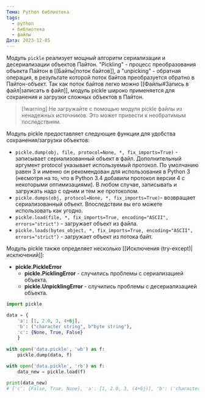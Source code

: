 ```yaml
---
Тема: Python библиотека
tags:
  - python
  - библиотека
  - файлы
Дата: 2023-12-05
---
```

Модуль `pickle` реализует мощный алгоритм сериализации и десериализации объектов Пайтон. "Pickling" - процесс преобразования объекта Пайтон в [[Байты|поток байтов]], а "unpicking" - обратная операция, в результате которой поток байтов преобразуется обратно в Пайтон-объект. Так как поток байтов легко можно [[Файлы#Запись в файл|записать в файл]], модуль pickle широко применяется для сохранения и загрузки сложных объектов в Пайтон.
>[!warning] Не загружайте с помощью модуля pickle файлы из ненадежных источников. Это может привести к необратимым последствиям.

Модуль pickle предоставляет следующие функции для удобства сохранения/загрузки объектов:
- `pickle.dump(obj, file, protocol=None, *, fix_imports=True)` - записывает сериализованный объект в файл. Дополнительный аргумент protocol указывает используемый протокол. По умолчанию равен 3 и именно он рекомендован для использования в Python 3 (несмотря на то, что в Python 3.4 добавили протокол версии 4 с некоторыми оптимизациями). В любом случае, записывать и загружать надо с одним и тем же протоколом.
- `pickle.dumps(obj, protocol=None, *, fix_imports=True)`- возвращает сериализованный объект. Впоследствии вы его можете использовать как угодно.
- `pickle.load(file, *, fix_imports=True, encoding="ASCII", errors="strict")` - загружает объект из файла.
- `pickle.loads(bytes_object, *, fix_imports=True, encoding="ASCII", errors="strict")` - загружает объект из потока байт.

Модуль pickle также определяет несколько [[Исключения (try-except)|исключений]]:
- **pickle.PickleError**
    - **pickle.PicklingError** - случились проблемы с сериализацией объекта.
    - **pickle.UnpicklingError** - случились проблемы с десериализацией объекта.
```py
import pickle

data = {
	'a': [1, 2.0, 3, 4+6j],
	'b': ("character string", b"byte string"),
	'c': {None, True, False}
	}
	
with open('data.pickle', 'wb') as f:
	pickle.dump(data, f)

with open('data.pickle', 'rb') as f:
	data_new = pickle.load(f)

print(data_new)
# {'c': {False, True, None}, 'a': [1, 2.0, 3, (4+6j)], 'b': ('character string', b'byte string')}
```
